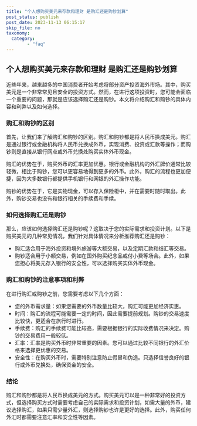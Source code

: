 ```yaml
---
title: "个人想购买美元来存款和理财 是购汇还是购钞划算"
post_status: publish
post_date: 2023-11-13 06:15:17
skip_file: no
taxonomy:
  category:
        - "faq"
---
```


## 个人想购买美元来存款和理财 是购汇还是购钞划算

近些年来，越来越多的中国消费者开始考虑将部分资产投资海外市场。其中，购买美元是一个非常常见且安全的投资方式。然而，在进行这项投资时，您可能会面临一个重要的问题，那就是应该选择购汇还是购钞。本文将介绍购汇和购钞的具体内容和利弊以及如何选择。

### 购汇和购钞的区别

首先，让我们来了解购汇和购钞的区别。购汇和购钞都是将人民币换成美元。购汇是通过银行或金融机构将人民币兑换成外币，实现消费、投资或汇款等操作；而购钞则是直接从银行网点或外币兑换处购买实体外币现金。

购汇的优势在于，购买外币的汇率更加优惠。银行或金融机构的外汇牌价通常比较轻微，相比于购钞，您可以更容易地得到更多的外币。此外，购汇的流程也更加便捷，因为大多数银行都提供手机银行和网银的外汇操作功能。

购钞的优势在于，它是实物现金，可以存入保险柜中，并在需要时随时取出。此外，购钞交易也没有和银行相关的手续费和手续。

### 如何选择购汇还是购钞

那么，应该如何选择购汇还是购钞呢？这取决于您的实际需求和投资计划。以下是购买美元的几种常见情况，我们针对具体情况来分析推荐购汇还是购钞：

- 购汇适合用于海外投资和境外旅游等大额交易，以及定期汇款和结汇等交易。
- 购钞适合用于小额交易，例如在国外购买纪念品或付小费等场合。此外，如果您担心将美元存入银行的安全性，可以选择购买实体外币现金。

### 购汇和购钞的注意事项和利弊

在进行购汇或购钞之前，您需要考虑以下几个方面：

- 您的外币需求量：如果您需要的外币数量比较大，购汇可能更加经济实惠。
- 时间：购汇的流程可能需要一定的时间，因此需要提前规划。购钞的交易速度比较快，更适合在旅行时进行。
- 手续费：购汇的手续费可能比较高，需要根据银行的实际收费情况来决定。购钞的交易费用一般较低。
- 汇率：汇率是购买外币时非常重要的因素。您可以通过比较不同银行的外汇价格来选择更优惠的交易。
- 安全性：在购买外币时，需要特别注意防止假冒和伪造。只选择信誉良好的银行或外币兑换处，确保资金的安全。

### 结论

购汇和购钞都是将人民币换成美元的方式。购买美元可以是一种非常好的投资方式，但选择购买方式时需要考虑自己的实际需求和投资计划，如需大量的外币，建议选择购汇，如果只需少量外汇，则选择购钞也许是更好的选择。此外，购买任何外汇时都需要注意汇率和安全性等因素。
